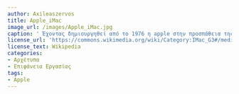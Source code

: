 ```yaml
---
author: Axileaszervos
title: Apple_iMac
image_url: /images/Apple_iMac.jpg
caption: ' Έχοντας δημιουργηθεί από το 1976 η apple στην προσπάθεια της να ανταγωνιστεί κολοσσούς στον τομέα της τεχνολογίας όπως η IBM σε συνεργασία με τον σχεδιαστή προϊόντων Jony Ive κυκλοφορεί τον iMacG3, Ο iMacG3 ήταν ο πρώτος Mac που κυκλοφόρησε ποτέ, η επιτυχία του δεν οφείλετε ούτε στην τιμή του ούτε στα τεχνικά χαρακτηριστικά του άλλα στον μοντέρνο σχεδιασμό του και στην η ευκολία που παρείχε στους χρήστες. Εξαιτίας της επιτυχίας του iMac, η apple ανακάλυψε την ταυτότητα της σαν εταιρία και ακολουθεί την ίδια τακτική στα προϊόντα της μέχρι και σήμερα.'
license_url: 'https://commons.wikimedia.org/wiki/Category:IMac_G3#/media/File:Apple_iMac_3G_(32871141127).jpg '
license_text: Wikipedia
categories:
- Αρχέτυπα
- Επιφάνεια Εργασίας
tags:
- Apple
---
```

